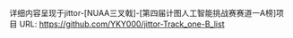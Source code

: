 详细内容呈现于jittor-[NUAA三叉戟]-[第四届计图人工智能挑战赛赛道一A榜]项目
URL: https://github.com/YKY000/jittor-Track_one-B_list
